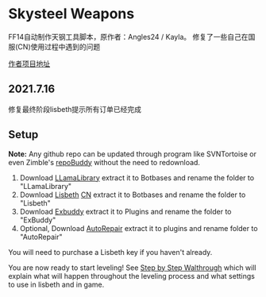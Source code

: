 # Skysteel Weapons
FF14自动制作天钢工具脚本，原作者：Angles24 / Kayla。
修复了一些自己在国服(CN)使用过程中遇到的问题

[作者项目地址](https://github.com/Angles24/DoH-DoL-Profiles/tree/master/Skysteel%20Weapons)

## 2021.7.16
修复最终阶段lisbeth提示所有订单已经完成

## Setup
**Note:** Any github repo can be updated through program like SVNTortoise or even Zimble's [repoBuddy](https://github.com/Zimgineering/repoBuddy) without the need to redownload.

1. Download [LLamaLibrary](https://github.com/nt153133/LlamaLibrary) extract it to Botbases and rename the folder to "LLamaLibrary"
2. Download [Lisbeth](https://lisbeth.io/downloads/v52/Lisbeth.zip) [CN](https://lisbeth.io/downloads/v51/Lisbeth.zip) extract it to Botbases and rename the folder to "Lisbeth"
3. Download [Exbuddy](https://github.com/Entrax643/ExBuddy) extract it to Plugins and rename the folder to "ExBuddy"
4. Optional, Download [AutoRepair](https://github.com/nt153133/AutoRepair) extract it to plugins and rename folder to "AutoRepair"

You will need to purchase a Lisbeth key if you haven't already.

You are now ready to start leveling! See [Step by Step Walthrough](https://github.com/Angles24/DoH80-DoL80/wiki/Step-by-Step-Walkthrough) which will explain what will happen throughout the leveling process and what settings to use in lisbeth and in game.